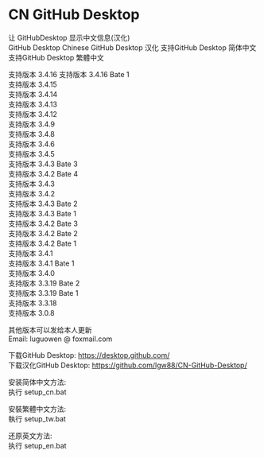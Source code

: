 # CN GitHub Desktop
让 GitHubDesktop 显示中文信息(汉化)   
GitHub Desktop Chinese
GitHub Desktop 汉化
支持GitHub Desktop 简体中文  
支持GitHub Desktop 繁體中文  
  
支持版本 3.4.16
支持版本 3.4.16 Bate 1  
支持版本 3.4.15  
支持版本 3.4.14  
支持版本 3.4.13  
支持版本 3.4.12  
支持版本 3.4.9  
支持版本 3.4.8  
支持版本 3.4.6  
支持版本 3.4.5  
支持版本 3.4.3 Bate 3  
支持版本 3.4.2 Bate 4  
支持版本 3.4.3  
支持版本 3.4.2   
支持版本 3.4.3 Bate 2  
支持版本 3.4.3 Bate 1  
支持版本 3.4.2 Bate 3  
支持版本 3.4.2 Bate 2  
支持版本 3.4.2 Bate 1  
支持版本 3.4.1  
支持版本 3.4.1 Bate 1  
支持版本 3.4.0  
支持版本 3.3.19 Bate 2  
支持版本 3.3.19 Bate 1  
支持版本 3.3.18  
支持版本 3.0.8  
  
  
  
其他版本可以发给本人更新  
Email: luguowen @ foxmail.com
  
下载GitHub Desktop:  https://desktop.github.com/  
下载汉化GitHub Desktop: https://github.com/lgw88/CN-GitHub-Desktop/  
  
安装简体中文方法:  
执行 setup_cn.bat  
  
安裝繁體中文方法:  
執行 setup_tw.bat  
  
还原英文方法:  
执行 setup_en.bat
